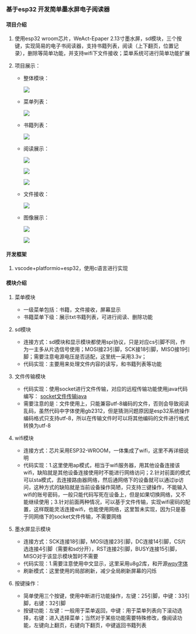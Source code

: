 ### 基于esp32 开发简单墨水屏电子阅读器

#### 项目介绍

1. 使用esp32 wroom芯片，WeAct-Epaper 2.13寸墨水屏，sd模块，三个按键，实现简易的电子书阅读器，支持书籍列表，阅读（上下翻页，位置记录），删除等简单功能，并支持wifi下文件接收；菜单系统可进行简单功能扩展

2. 项目展示：

   * 整体模块：

     ![](https://github.com/liftp/reader_esp32/blob/image/modules.jpg?raw=true)

   * 菜单列表：

     ![](https://github.com/liftp/reader_esp32/blob/image/menu_list.jpg?raw=true)

   * 书籍列表：

     ![](https://github.com/liftp/reader_esp32/blob/image/book_list.jpg?raw=true)

   * 阅读展示：

     ![](https://github.com/liftp/reader_esp32d/blob/image/read.jpg?raw=true)

     ![](https://github.com/liftp/reader_esp32/blob/image/read_show1.jpg?raw=true)

     ![](https://github.com/liftp/reader_esp32/blob/image/read_show1.jpg?raw=true)

   * 文件接收：

     ![](https://github.com/liftp/reader_esp32/blob/image/file_receive.jpg?raw=true)

   * 图像展示：

     ![](https://github.com/liftp/reader_esp32/blob/image/wall_paper_menu.jpg?raw=true)

     ![](https://github.com/liftp/reader_esp32/blob/image/wall_paper_display.jpg?raw=true)

     

#### 开发框架

1. vscode+platformio+esp32，使用c语言进行实现

#### 模块介绍

1. 菜单模块
   * 一级菜单包括：书籍，文件接收，屏幕显示
   * 书籍菜单下级：展示txt书籍列表，可进行阅读、删除功能
2. sd模块
   * 连接方式：sd模块和显示模块都使用spi协议，只是对应cs引脚不同，作为一主多从片选信号使用；MOSI接23引脚，SCK接18引脚，MISO接19引脚；需要注意电源电压是否适配，这里统一采用3.3v；
   * 代码实现：主要用来处理文件内容的读写，和书籍列表等功能
3. 文件传输模块
   * 代码实现：使用socket进行文件传输，对应的远程传输功能使用java代码编写： [socket文件传输java](https://github.com/liftp/socket_file_send)
   * 需要注意的是：文件使用上，只能兼容utf-8编码的文件，否则会导致阅读乱码，虽然代码中字体使用gb2312，但是猜测问题原因是esp32系统操作编码格式只支持utf-8，所以在传输文件时可以将其他编码的文件进行格式转换为utf-8
4. wifi模块
   * 连接方式：芯片采用ESP32-WROOM，一体集成了wifi，这里不再详细说明
   * 代码实现：1.这里使用ap模式，相当于wifi服务器，用其他设备连接该wifi，缺陷就是其他设备连接使用时不能进行网络访问；2.针对前面的模式可以sta模式，去连接路由器网络，然后通网络下的设备就可以通过ip访问，这种方式的缺陷就是当前设备操作简陋，只支持三键操作，不能输入wifi的账号密码，一般只能代码写死在设备上，但是如果切换网络，又不能继续使用；3.针对前面两种情况，可以基于文件传输，实现wifi密码的配置，这样既能灵活连接wifi，也能使用网络，这里暂未实现，因为只是基于同网络下的socket文件传输，不需要网络
5. 墨水屏显示模块
   * 连接方式：SCK连接18引脚，MOSI连接23引脚，DC连接14引脚，CS片选连接4引脚（需要和sd分开），RST连接2引脚，BUSY连接15引脚，MISO对于该显示模块暂时不需要
   * 代码实现：1.需要注意使用中文显示，这里采用u8g2库，和开源[wqy字体](https://github.com/larryli/u8g2_wqy )
   * 刷新模式：这里使用的局部刷新，减少全局刷新屏幕的闪烁

6. 按键操作：
   * 简单使用三个按键，使用中断进行功能操作，左键：25引脚，中键：33引脚，右键：32引脚
   * 按键功能：左键：一般用于菜单返回，中键：用于菜单列表向下滚动选择，右键：进入选择菜单；当然对于某些功能需要特殊修改，像阅读功能，左键向上翻页，右键向下翻页，中键返回书籍列表



